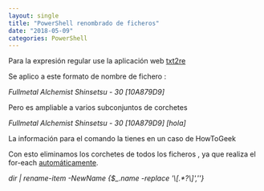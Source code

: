 ```yaml
---
layout: single
title: "PowerShell renombrado de ficheros"
date: "2018-05-09"
categories: PowerShell 
---
```


Para la expresión regular use la aplicación web [txt2re](https://txt2re.com/index.php3?s=Fullmetal%20Alchemist%20Shinsetsu%20-%2030%20[10A879D9]&1)

Se aplico a este formato de nombre de fichero :

_Fullmetal Alchemist Shinsetsu - 30 \[10A879D9\]_

Pero es ampliable a varios subconjuntos de corchetes

_Fullmetal Alchemist Shinsetsu - 30 \[10A879D9\] \[hola\]_

La información para el comando la tienes en un caso de HowToGeek

Con esto eliminamos los corchetes de todos los ficheros , ya que realiza el for-each [automáticamente](https://docs.microsoft.com/en-us/powershell/module/microsoft.powershell.management/rename-item?view=powershell-5.1).

_dir | rename-item -NewName {$\_.name -replace '\\\[.\*?\\\]',''}_
